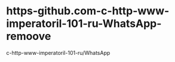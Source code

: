 # https-github.com-c-http-www-imperatoril-101-ru-WhatsApp-remoove
c-http-www-imperatoril-101-ru/WhatsApp
